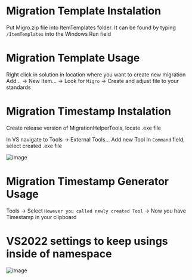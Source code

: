 # Migration Template Instalation

Put Migro.zip file into ItemTemplates folder. It can be found by typing `/ItemTemplates` into the Windows Run field

# Migration Template Usage
Right click in solution in location where you want to create new migration
Add... -> New Item... -> Look for `Migro` -> Create and adjust file to your standards

# Migration Timestamp Instalation
Create release version of MigrationHelperTools, locate .exe file

In VS navigate to Tools -> External Tools... 
Add new Tool
In `Command` field, select created .exe file

![image](https://user-images.githubusercontent.com/27490969/173327451-27e82bce-a875-4116-8cbb-887e8c48c6a0.png)


# Migration Timestamp Generator Usage
Tools -> Select `However you called newly created Tool` -> Now you have Timestamp in your clipboard

# VS2022 settings to keep usings inside of namespace
![image](https://user-images.githubusercontent.com/27490969/173326547-0a6405c3-9d96-4b02-b6d8-6dbcc85616b3.png)
